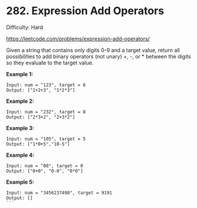 # 282. Expression Add Operators

Difficulty: Hard

https://leetcode.com/problems/expression-add-operators/

Given a string that contains only digits 0-9 and a target value, return all possibilities to add binary operators (not unary) +, -, or * between the digits so they evaluate to the target value.

**Example 1:**
```
Input: num = "123", target = 6
Output: ["1+2+3", "1*2*3"] 
```

**Example 2:**
```
Input: num = "232", target = 8
Output: ["2*3+2", "2+3*2"]
```

**Example 3:**
```
Input: num = "105", target = 5
Output: ["1*0+5","10-5"]
```

**Example 4:**
```
Input: num = "00", target = 0
Output: ["0+0", "0-0", "0*0"]
```

**Example 5:**
````
Input: num = "3456237490", target = 9191
Output: []
```
